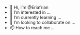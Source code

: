 - 👋 Hi, I’m @Eriafrian
- 👀 I’m interested in ...
- 🌱 I’m currently learning ...
- 💞️ I’m looking to collaborate on ...
- 📫 How to reach me ...

<!---
Eriafrian/Eriafrian is a ✨ special ✨ repository because its `README.md` (this file) appears on your GitHub profile.
You can click the Preview link to take a look at your changes.
--->
